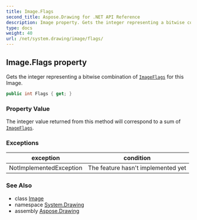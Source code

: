 ```yaml
---
title: Image.Flags
second_title: Aspose.Drawing for .NET API Reference
description: Image property. Gets the integer representing a bitwise combination of ImageFlags for this Image
type: docs
weight: 40
url: /net/system.drawing/image/flags/
---
```

## Image.Flags property

Gets the integer representing a bitwise combination of [`ImageFlags`](../../../system.drawing.imaging/imageflags/) for this Image.

```csharp
public int Flags { get; }
```

### Property Value

The integer value returned from this method will correspond to a sum of [`ImageFlags`](../../../system.drawing.imaging/imageflags/).

### Exceptions

| exception | condition |
| --- | --- |
| NotImplementedException | The feature hasn't implemented yet |

### See Also

* class [Image](../)
* namespace [System.Drawing](../../image/)
* assembly [Aspose.Drawing](../../../)


